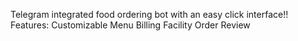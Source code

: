 Telegram integrated food ordering bot with an easy click interface!!
Features:
Customizable Menu
Billing Facility 
Order Review
